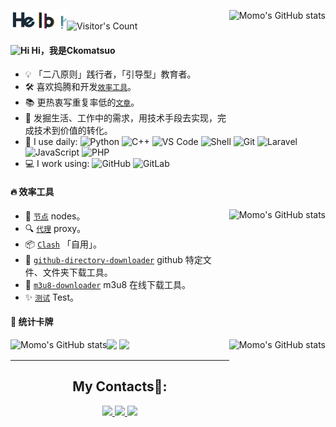 <img src="hello.gif" width="90px">![Visitor's Count](https://profile-counter.glitch.me/Ckomatsuo/count.svg)
<img align="right" alt="Momo's GitHub stats" src="http://upyun.luckly-mjw.cn/Assets/github-profile/118.png" height="180px"/>


#### <img src='https://qpluspicture.oss-cn-beijing.aliyuncs.com/6LjjQA/Hi.gif' alt='Hi' width="20"/> Hi，我是Ckomatsuo
- 💡  「二八原则」践行者，「引导型」教育者。
- 🛠  喜欢捣腾和开发[`效率工具`](https://www.google.co.jp/webhp?ei=LJc3WazrDanb0gKE9Lb4Dg&ved=0EKkuCAYoAQ)。
- 📚  更热衷写重复率低的[`文章`](https://www.google.co.jp/webhp?ei=LJc3WazrDanb0gKE9Lb4Dg&ved=0EKkuCAYoAQ)。
- 🔭  发掘生活、工作中的需求，用技术手段去实现，完成技术到价值的转化。
- 🚀 I use daily:
  ![Python](https://img.shields.io/badge/-Python-8fcfd1?style=plastic&logo=Python)
  ![C++](https://img.shields.io/badge/-C++-00599C?style=plastic&logo=c)
  ![VS Code](https://img.shields.io/badge/-VS%20Code-007ACC?style=plastic&logo=visual-studio-code)
  ![Shell](https://img.shields.io/badge/-Shell-blasck?style=plastic&logo=Shell)
  ![Git](https://img.shields.io/badge/-Git-black?style=plastic&logo=git)
  ![Laravel](https://img.shields.io/badge/fw-Laravel-informational?style=flat&logo=Laravel&logoColor=white&color=59f4b2)
  ![JavaScript](https://img.shields.io/badge/code-JavaScript-informational?style=flat&logo=JavaScript&logoColor=white&color=59f4b2)
  ![PHP](https://img.shields.io/badge/code-PHP-informational?style=flat&logo=PHP&logoColor=white&color=59f4b2)  
- 💻 I work using:
  ![GitHub](https://img.shields.io/badge/-GitHub-181717?style=plastic&logo=github)
  ![GitLab](https://img.shields.io/badge/-GitLab-FCA121?style=plastic&logo=gitlab)
 
#### 🔥 效率工具

<img align="right" alt="Momo's GitHub stats" src="http://upyun.luckly-mjw.cn/Assets/github-profile/119.png" height="180px"/>

- 🔧  [`节点`](https://github.com/Ckomatsuo/nodes) nodes。
- 🔍  [`代理`](https://github.com/Ckomatsuo/proxy) proxy。
- 📦  [`Clash`](https://github.com/Ckomatsuo/komatsu) 「自用」。
- 📂  [`github-directory-downloader`](http://blog.luckly-mjw.cn/tool-show/github-directory-downloader/index.html) github 特定文件、文件夹下载工具。
- 🎥️  [`m3u8-downloader`](http://blog.luckly-mjw.cn/tool-show/m3u8-downloader/index.html) m3u8 在线下载工具。
- ✨  [`测试`](Test) Test。

#### 🔰 统计卡牌

<img align="left" alt="Momo's GitHub stats" src="https://github-readme-stats.vercel.app/api?username=Ckomatsuo&show_icons=true&hide_border=true&cache_seconds=1900&theme=vue-dark"/>

<img height="180em" src="https://github-readme-stats.vercel.app/api/top-langs/?username=Ckomatsuo&show_icons=true&hide_border=true&layout=compact&langs_count=8&theme=onedark" />

<img align="right" alt="Momo's GitHub stats" src="http://upyun.luckly-mjw.cn/Assets/github-profile/120.png" height="180px"/>

<a href="https://ckomatsuo.github.io">
  <img src="https://github-readme-streak-stats.herokuapp.com/?user=Ckomatsuo&theme=dark" />
</a>
<br/>

<hr />
<b><h2 align="center">My Contacts💬:</h2></b>
<center>
<a href="https://twitter.com/Ckomatsuo">
  <img src="https://img.shields.io/twitter/follow/Ckomatsuo?style=for-the-badge&logo=twitter&&labelColor=1f1f1f&color=5fffaf" />
</a>
<a href="https://song52461043@gmail.com">
  <img src="https://img.shields.io/badge/-Say%20Hi!-black?style=for-the-badge&logo=gmail&&labelColor=1f1f1f&color=5fffaf" />
</a>
<a href="https://www.instagram.com/Ckomatsuo">
  <img src="https://img.shields.io/badge/-@Ckomatsuo-black?style=for-the-badge&logo=instagram&&labelColor=1f1f1f" />
</a>
</center>
  
<!--隐藏代码的符号-->

<!--
[![trophy](https://github-profile-trophy.vercel.app/?username=Ckomatsuo&theme=tokyonight&margion-w=13&margin-h=15&column=7&no-frame=true)](https://github.com/ryo-ma/github-profile-trophy)
-->

<!--
<p align="center">
<br><img src="hello.gif" width="350px"><br><br>
</p>
-->

<!--
**Ckomatsuo/Ckomatsuo** is a ✨ _special_ ✨ repository because its `README.md` (this file) appears on your GitHub profile.

Here are some ideas to get you started:

- 🔭 I’m currently working on ...
- 🌱 I’m currently learning ...
- 👯 I’m looking to collaborate on ...
- 🤔 I’m looking for help with ...
- 💬 Ask me about ...
- 📫 How to reach me: ...
- 😄 Pronouns: ...
- ⚡ Fun fact: ...
-->
 
